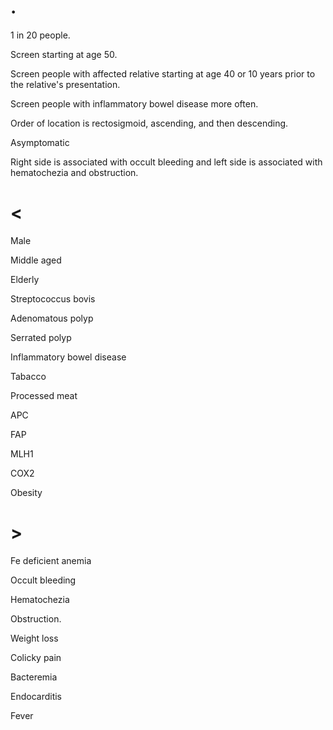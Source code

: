 # .

1 in 20 people.

Screen starting at age 50.

Screen people with affected relative starting at age 40 or 10 years prior to the relative's presentation.

Screen people with inflammatory bowel disease more often.

Order of location is rectosigmoid, ascending, and then descending.

Asymptomatic

Right side is associated with occult bleeding and left side is associated with hematochezia and obstruction.

# <

Male

Middle aged

Elderly

Streptococcus bovis

Adenomatous polyp

Serrated polyp

Inflammatory bowel disease

Tabacco

Processed meat

APC

FAP

MLH1

COX2

Obesity

# >

Fe deficient anemia

Occult bleeding

Hematochezia

Obstruction.

Weight loss

Colicky pain

Bacteremia

Endocarditis

Fever
